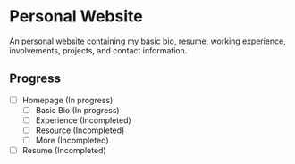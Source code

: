 # Personal Website

An personal website containing my basic bio, resume, working experience, involvements, projects, and contact information.

## Progress

- [ ] Homepage (In progress)
  - [ ] Basic Bio (In progress)
  - [ ] Experience (Incompleted)
  - [ ] Resource (Incompleted)
  - [ ] More (Incompleted)
- [ ] Resume (Incompleted)
